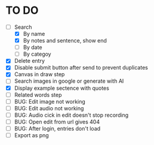 # TO DO

- [ ] Search
  - [x] By name
  - [x] By notes and sentence, show end
  - [ ] By date
  - [ ] By categoy
- [x] Delete entry
- [x] Disable submit button after send to prevent duplicates
- [x] Canvas in draw step
- [ ] Search images in google or generate with AI
- [x] Display example sectence with quotes
- [ ] Related words step
- [ ] BUG: Edit image not working
- [ ] BUG: Edit audio not working
- [ ] BUG: Audio cick in edit doesn't stop recording
- [ ] BUG: Open edit from url gives 404
- [ ] BUG: After login, entries don't load
- [ ] Export as png
